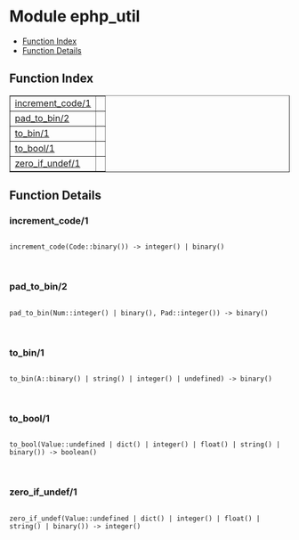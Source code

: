 

# Module ephp_util #
* [Function Index](#index)
* [Function Details](#functions)


<a name="index"></a>

## Function Index ##


<table width="100%" border="1" cellspacing="0" cellpadding="2" summary="function index"><tr><td valign="top"><a href="#increment_code-1">increment_code/1</a></td><td></td></tr><tr><td valign="top"><a href="#pad_to_bin-2">pad_to_bin/2</a></td><td></td></tr><tr><td valign="top"><a href="#to_bin-1">to_bin/1</a></td><td></td></tr><tr><td valign="top"><a href="#to_bool-1">to_bool/1</a></td><td></td></tr><tr><td valign="top"><a href="#zero_if_undef-1">zero_if_undef/1</a></td><td></td></tr></table>


<a name="functions"></a>

## Function Details ##

<a name="increment_code-1"></a>

### increment_code/1 ###


<pre><code>
increment_code(Code::binary()) -&gt; integer() | binary()
</code></pre>
<br />


<a name="pad_to_bin-2"></a>

### pad_to_bin/2 ###


<pre><code>
pad_to_bin(Num::integer() | binary(), Pad::integer()) -&gt; binary()
</code></pre>
<br />


<a name="to_bin-1"></a>

### to_bin/1 ###


<pre><code>
to_bin(A::binary() | string() | integer() | undefined) -&gt; binary()
</code></pre>
<br />


<a name="to_bool-1"></a>

### to_bool/1 ###


<pre><code>
to_bool(Value::undefined | dict() | integer() | float() | string() | binary()) -&gt; boolean()
</code></pre>
<br />


<a name="zero_if_undef-1"></a>

### zero_if_undef/1 ###


<pre><code>
zero_if_undef(Value::undefined | dict() | integer() | float() | string() | binary()) -&gt; integer()
</code></pre>
<br />


